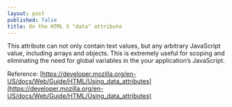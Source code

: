 ```yaml
---
layout: post
published: false
title: On the HTML 5 "data" attribute
---
```


This attribute can not only contain text values, but any arbitrary JavaScript value, including arrays and objects. This is extremely useful for scoping and eliminating the need for global variables in the your application’s JavaScript.

Reference: [https://developer.mozilla.org/en-US/docs/Web/Guide/HTML/Using_data_attributes](https://developer.mozilla.org/en-US/docs/Web/Guide/HTML/Using_data_attributes)